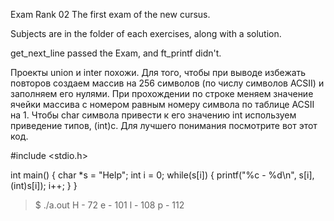 Exam Rank 02
The first exam of the new cursus.

Subjects are in the folder of each exercises, along with a solution.

get_next_line passed the Exam, and ft_printf didn't.

Проекты union и inter похожи.
Для того, чтобы при выводе избежать повторов создаем массив на 256 символов (по числу символов ACSII) и заполняем его нулями. При прохождении по строке меняем значение ячейки массива с номером равным номеру символа по таблице ACSII на 1. Чтобы char символа привести к его значению int используем приведение типов, (int)c.
Для лучшего понимания посмотрите вот этот код.

#include <stdio.h>

int main()
{
	char *s = "Help";
	int i = 0;
	while(s[i])
	{
		printf("%c - %d\n", s[i], (int)s[i]);
		i++;
	}
}

>$ ./a.out
H - 72
e - 101
l - 108
p - 112

